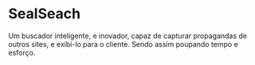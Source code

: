 # SealSeach
Um buscador inteligente, e inovador, capaz de capturar propagandas de outros sites, e exibi-lo para o cliente. Sendo assim poupando tempo e esforço.
